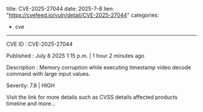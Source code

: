 
title: CVE-2025-27044
date: 2025-7-8
lien: "https://cvefeed.io/vuln/detail/CVE-2025-27044"
categories:
  - cve
---

CVE ID : CVE-2025-27044

Published :  July 8
2025
1:15 p.m. | 1 hour
2 minutes ago

Description : Memory corruption while executing timestamp video decode command with large input values.

Severity: 7.8 | HIGH

Visit the link for more details
such as CVSS details
affected products
timeline
and more...
